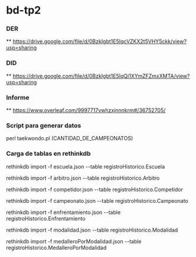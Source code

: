 # bd-tp2

### DER 

** https://drive.google.com/file/d/0BzkIgbt1E5IqcVZKX2t5VHY5ckk/view?usp=sharing

### DID

** https://drive.google.com/file/d/0BzkIgbt1E5IqQi1XYmZFZmxXMTA/view?usp=sharing

### Informe

** https://www.overleaf.com/9997717vwhzxjnnnkrm#/36752705/

### Script para generar datos

perl taekwondo.pl (CANTIDAD_DE_CAMPEONATOS)

### Carga de tablas en rethinkdb

rethinkdb import -f escuela.json --table registroHistorico.Escuela

rethinkdb import -f arbitro.json --table registroHistorico.Arbitro

rethinkdb import -f competidor.json --table registroHistorico.Competidor

rethinkdb import -f campeonato.json --table registroHistorico.Campeonato

rethinkdb import -f enfrentamiento.json --table registroHistorico.Enfrentamiento

rethinkdb import -f modalidad.json --table registroHistorico.Modalidad

rethinkdb import -f medalleroPorModalidad.json --table registroHistorico.MedalleroPorModalidad

